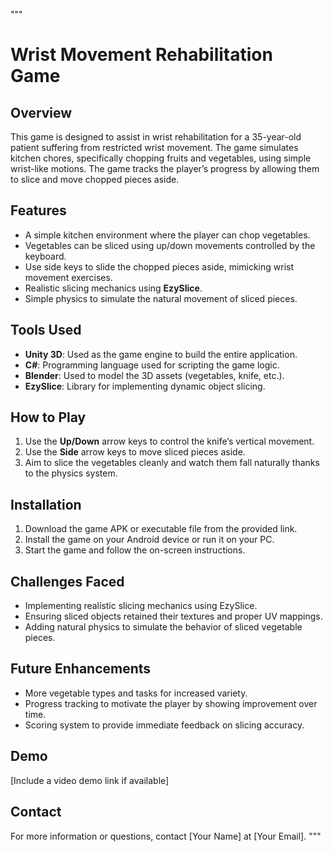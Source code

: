 """
# Wrist Movement Rehabilitation Game

## Overview

This game is designed to assist in wrist rehabilitation for a 35-year-old patient suffering from restricted wrist movement. The game simulates kitchen chores, specifically chopping fruits and vegetables, using simple wrist-like motions. The game tracks the player’s progress by allowing them to slice and move chopped pieces aside.

## Features

- A simple kitchen environment where the player can chop vegetables.
- Vegetables can be sliced using up/down movements controlled by the keyboard.
- Use side keys to slide the chopped pieces aside, mimicking wrist movement exercises.
- Realistic slicing mechanics using **EzySlice**.
- Simple physics to simulate the natural movement of sliced pieces.

## Tools Used

- **Unity 3D**: Used as the game engine to build the entire application.
- **C#**: Programming language used for scripting the game logic.
- **Blender**: Used to model the 3D assets (vegetables, knife, etc.).
- **EzySlice**: Library for implementing dynamic object slicing.

## How to Play

1. Use the **Up/Down** arrow keys to control the knife’s vertical movement.
2. Use the **Side** arrow keys to move sliced pieces aside.
3. Aim to slice the vegetables cleanly and watch them fall naturally thanks to the physics system.

## Installation

1. Download the game APK or executable file from the provided link.
2. Install the game on your Android device or run it on your PC.
3. Start the game and follow the on-screen instructions.

## Challenges Faced

- Implementing realistic slicing mechanics using EzySlice.
- Ensuring sliced objects retained their textures and proper UV mappings.
- Adding natural physics to simulate the behavior of sliced vegetable pieces.

## Future Enhancements

- More vegetable types and tasks for increased variety.
- Progress tracking to motivate the player by showing improvement over time.
- Scoring system to provide immediate feedback on slicing accuracy.

## Demo

[Include a video demo link if available]

## Contact

For more information or questions, contact [Your Name] at [Your Email].
"""
